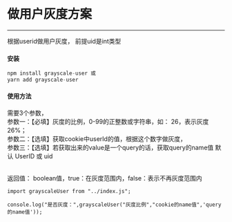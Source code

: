 # 做用户灰度方案
---
根据userid做用户灰度， 前提uid是int类型

#### 安装
```js
npm install grayscale-user 或
yarn add grayscale-user
```

#### 使用方法
需要3个参数，<br>
参数一：【必填】灰度的比例，0-99的正整数或字符串，如： 26，表示灰度26%；  <br>
参数二：【选填】获取cookie中userId的值，根据这个数字做灰度，<br>
参数三：【选填】若获取出来的value是一个query的话，获取query的name值 默认 UserID 或 uid  <br><br>

返回值： boolean值，true：在灰度范围内，false：表示不再灰度范围内
```
import grayscaleUser from "../index.js";

console.log("是否灰度：",grayscaleUser("灰度比例","cookie的name值",'query的name值'));
```
